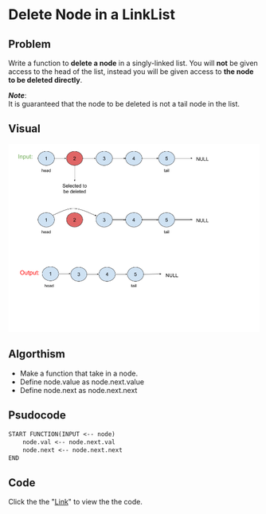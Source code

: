 # Delete Node in a LinkList

## Problem
Write a function to __delete a node__ in a singly-linked list. You will __not__ be given access to the head of the list, instead you will be given access to __the node to be deleted directly__.

*__Note__*:<br>
It is guaranteed that the node to be deleted is not a tail node in the list.

## Visual
![](deletell.png)

## Algorthism 
* Make a function that take in a node.
* Define node.value as node.next.value
* Define node.next as node.next.next

## Psudocode 
```
START FUNCTION(INPUT <-- node)
    node.val <-- node.next.val
    node.next <-- node.next.next
END 
```

## Code

Click the the "[Link](deletenodeLL.js)" to view the the code.
